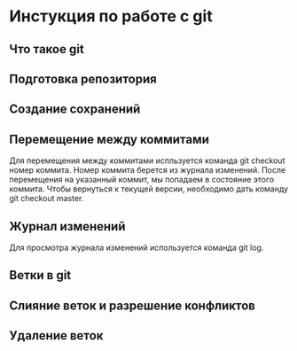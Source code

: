 # Инстукция по работе с git

## Что такое git

## Подготовка репозитория


## Создание сохранений

## Перемещение между коммитами
Для перемещения между коммитами испльзуется команда git checkout номер коммита. Номер коммита берется из журнала изменений. После перемещения на указанный коммит, мы попадаем в состояние этого коммита. Чтобы вернуться к текущей версии, необходимо дать команду git checkout master. 
## Журнал изменений
Для просмотра журнала изменений используется команда git log.
## Ветки в git

## Слияние веток и разрешение конфликтов

## Удаление веток